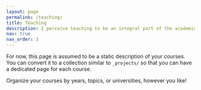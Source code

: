 ```yaml
---
layout: page
permalink: /teaching/
title: Teaching
description: I perceive teaching to be an integral part of the academic journey. Becoming a better teacher means becoming a better economics communicator.
nav: true
nav_order: 3
---
```


For now, this page is assumed to be a static description of your courses. You can convert it to a collection similar to `_projects/` so that you can have a dedicated page for each course.

Organize your courses by years, topics, or universities, however you like!
